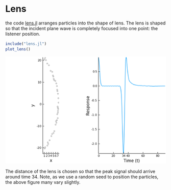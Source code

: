 # Lens

the code [lens.jl](lens.jl) arranges particles into the shape of lens. The lens is shaped so that the incident plane wave is completely focused into one point: the listener position.

```julia
include("lens.jl")
plot_lens()
```
![Plot lens shape and response in time](plot_lens.png)

The distance of the lens is chosen so that the peak signal should arrive around time 34. Note, as we use a random seed to position the particles, the above figure many vary slightly.
